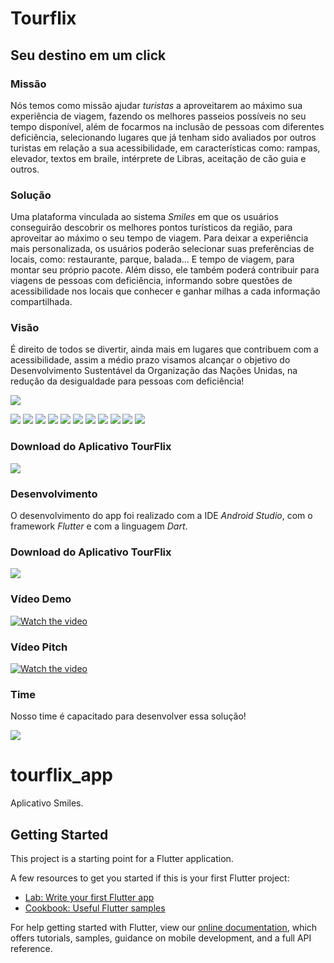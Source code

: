 # Tourflix
## Seu destino em um click

### Missão ###
Nós temos como missão ajudar *turistas* a aproveitarem ao máximo sua experiência de viagem, fazendo os melhores passeios possíveis no seu tempo disponível, além de focarmos na inclusão de pessoas com diferentes deficiência, selecionando lugares que já tenham sido avaliados por outros turistas em relação a sua acessibilidade, em características como: rampas, elevador, textos em braile, intérprete de Libras, aceitação de cão guia e outros.
### Solução
Uma plataforma vinculada ao sistema *Smiles* em que os usuários conseguirão descobrir os melhores pontos turísticos da região, para aproveitar ao máximo o seu tempo de viagem. 
Para deixar a experiência mais personalizada, os usuários poderão selecionar suas preferências de locais, como: restaurante, parque, balada... E tempo de viagem, para montar seu próprio pacote.
Além disso, ele também poderá contribuir para viagens de pessoas com deficiência, informando sobre questões de acessibilidade nos locais que conhecer e ganhar milhas a cada informação compartilhada. 

### Visão
É direito de todos se divertir, ainda mais em lugares que contribuem com a acessibilidade, assim a médio prazo visamos alcançar o objetivo do Desenvolvimento Sustentável da Organização das Nações Unidas, na redução da desigualdade para pessoas com deficiência!

![](imagens/comoFunciona.jpg)

![](imagens/Cadastrar1.jpeg)
![](imagens/Acessar2.jpeg)
![](imagens/Menu3.jpeg)
![](imagens/Simular4.jpeg)
![](imagens/Simular4parte2.jpeg)
![](imagens/Consultar5.jpeg)
![](imagens/Contratar6.jpeg)
![](imagens/7.1.jpeg)
![](imagens/7.2.jpeg)
![](imagens/7.3.jpeg)
![](imagens/Incluir7.jpeg)

### Download do Aplicativo TourFlix
[![](imagens/TourFlix.PNG)](https://github.com/JulianaAlba/HackathonSmiles/blob/master/APK-TourFlix.apk?raw=true)

### Desenvolvimento
O desenvolvimento do app foi realizado com a IDE *Android Studio*, com o framework *Flutter* e com a linguagem *Dart*.

### Download do Aplicativo TourFlix
[![](imagens/TourFlix.PNG)](https://github.com/JulianaAlba/HackathonSmiles/blob/master/APK-TourFlix.apk?raw=true)

### Vídeo Demo
[![Watch the video]( https://github.com/JulianaAlba/HackathonSmiles/blob/master/imagens/videoDemo.JPG)](https://www.youtube.com/watch?v=edQkh3iceBY)

### Vídeo Pitch
[![Watch the video]( https://github.com/JulianaAlba/HackathonSmiles/blob/master/imagens/videoPitch.JPG)](https://www.youtube.com/watch?v=d7GmEPcjoqA)

### Time

Nosso time é capacitado para desenvolver essa solução!

![](imagens/time.jpeg)



# tourflix_app

Aplicativo Smiles.

## Getting Started

This project is a starting point for a Flutter application.

A few resources to get you started if this is your first Flutter project:

- [Lab: Write your first Flutter app](https://flutter.dev/docs/get-started/codelab)
- [Cookbook: Useful Flutter samples](https://flutter.dev/docs/cookbook)

For help getting started with Flutter, view our
[online documentation](https://flutter.dev/docs), which offers tutorials,
samples, guidance on mobile development, and a full API reference.

